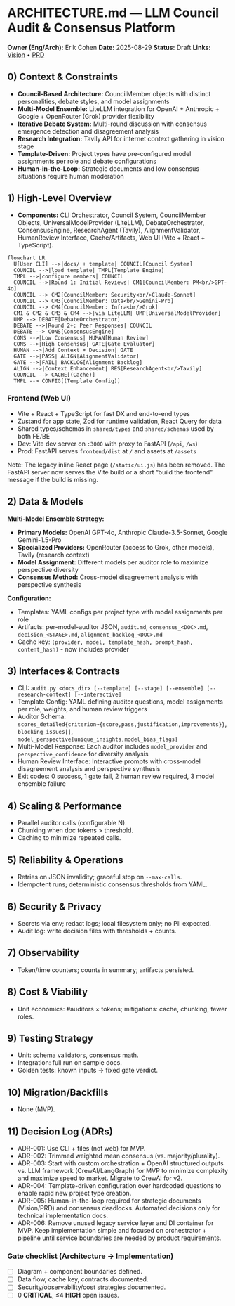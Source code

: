 # ARCHITECTURE.md — LLM Council Audit & Consensus Platform

**Owner (Eng/Arch):** Erik Cohen
**Date:** 2025-08-29
**Status:** Draft
**Links:** [Vision](./VISION.md) • [PRD](./PRD.md)

## 0) Context & Constraints

- **Council-Based Architecture:** CouncilMember objects with distinct personalities, debate styles, and model assignments
- **Multi-Model Ensemble:** LiteLLM integration for OpenAI + Anthropic + Google + OpenRouter (Grok) provider flexibility
- **Iterative Debate System:** Multi-round discussion with consensus emergence detection and disagreement analysis
- **Research Integration:** Tavily API for internet context gathering in vision stage
- **Template-Driven:** Project types have pre-configured model assignments per role and debate configurations
- **Human-in-the-Loop:** Strategic documents and low consensus situations require human moderation

## 1) High-Level Overview

- **Components:** CLI Orchestrator, Council System, CouncilMember Objects, UniversalModelProvider (LiteLLM), DebateOrchestrator, ConsensusEngine, ResearchAgent (Tavily), AlignmentValidator, HumanReview Interface, Cache/Artifacts, Web UI (Vite + React + TypeScript).

```mermaid
flowchart LR
  U[User CLI] -->|docs/ + template| COUNCIL[Council System]
  COUNCIL -->|load template| TMPL[Template Engine]
  TMPL -->|configure members| COUNCIL
  COUNCIL -->|Round 1: Initial Reviews| CM1[CouncilMember: PM<br/>GPT-4o]
  COUNCIL --> CM2[CouncilMember: Security<br/>Claude-Sonnet]
  COUNCIL --> CM3[CouncilMember: Data<br/>Gemini-Pro]
  COUNCIL --> CM4[CouncilMember: Infra<br/>Grok]
  CM1 & CM2 & CM3 & CM4 -->|via LiteLLM| UMP[UniversalModelProvider]
  UMP --> DEBATE[DebateOrchestrator]
  DEBATE -->|Round 2+: Peer Responses| COUNCIL
  DEBATE --> CONS[ConsensusEngine]
  CONS -->|Low Consensus| HUMAN[Human Review]
  CONS -->|High Consensus| GATE[Gate Evaluator]
  HUMAN -->|Add Context + Decision| GATE
  GATE -->|PASS| ALIGN[AlignmentValidator]
  GATE -->|FAIL| BACKLOG[Alignment Backlog]
  ALIGN -->|Context Enhancement| RES[ResearchAgent<br/>Tavily]
  COUNCIL --> CACHE[(Cache)]
  TMPL --> CONFIG[(Template Config)]
```

### Frontend (Web UI)

- Vite + React + TypeScript for fast DX and end-to-end types
- Zustand for app state, Zod for runtime validation, React Query for data
- Shared types/schemas in `shared/types` and `shared/schemas` used by both FE/BE
- Dev: Vite dev server on `:3000` with proxy to FastAPI (`/api`, `/ws`)
- Prod: FastAPI serves `frontend/dist` at `/` and assets at `/assets`

Note: The legacy inline React page (`/static/ui.js`) has been removed. The FastAPI server now serves the Vite build or a short “build the frontend” message if the build is missing.

## 2) Data & Models

**Multi-Model Ensemble Strategy:**

- **Primary Models:** OpenAI GPT-4o, Anthropic Claude-3.5-Sonnet, Google Gemini-1.5-Pro
- **Specialized Providers:** OpenRouter (access to Grok, other models), Tavily (research context)
- **Model Assignment:** Different models per auditor role to maximize perspective diversity
- **Consensus Method:** Cross-model disagreement analysis with perspective synthesis

**Configuration:**

- Templates: YAML configs per project type with model assignments per role
- Artifacts: per-model-auditor JSON, `audit.md`, `consensus_<DOC>.md`, `decision_<STAGE>.md`, `alignment_backlog_<DOC>.md`
- Cache key: `(provider, model, template_hash, prompt_hash, content_hash)` - now includes provider

## 3) Interfaces & Contracts

- CLI: `audit.py <docs_dir> [--template] [--stage] [--ensemble] [--research-context] [--interactive]`
- Template Config: YAML defining auditor questions, model assignments per role, weights, and human review triggers
- Auditor Schema: `scores_detailed{criterion→{score,pass,justification,improvements}}`, `blocking_issues[]`, `model_perspective{unique_insights,model_bias_flags}`
- Multi-Model Response: Each auditor includes `model_provider` and `perspective_confidence` for diversity analysis
- Human Review Interface: Interactive prompts with cross-model disagreement analysis and perspective synthesis
- Exit codes: 0 success, 1 gate fail, 2 human review required, 3 model ensemble failure

## 4) Scaling & Performance

- Parallel auditor calls (configurable N).
- Chunking when doc tokens > threshold.
- Caching to minimize repeated calls.

## 5) Reliability & Operations

- Retries on JSON invalidity; graceful stop on `--max-calls`.
- Idempotent runs; deterministic consensus thresholds from YAML.

## 6) Security & Privacy

- Secrets via env; redact logs; local filesystem only; no PII expected.
- Audit log: write decision files with thresholds + counts.

## 7) Observability

- Token/time counters; counts in summary; artifacts persisted.

## 8) Cost & Viability

- Unit economics: #auditors × tokens; mitigations: cache, chunking, fewer roles.

## 9) Testing Strategy

- Unit: schema validators, consensus math.
- Integration: full run on sample docs.
- Golden tests: known inputs → fixed gate verdict.

## 10) Migration/Backfills

- None (MVP).

## 11) Decision Log (ADRs)

- ADR-001: Use CLI + files (not web) for MVP.
- ADR-002: Trimmed weighted mean consensus (vs. majority/plurality).
- ADR-003: Start with custom orchestration + OpenAI structured outputs vs. LLM framework (CrewAI/LangGraph) for MVP to minimize complexity and maximize speed to market. Migrate to CrewAI for v2.
- ADR-004: Template-driven configuration over hardcoded questions to enable rapid new project type creation.
- ADR-005: Human-in-the-loop required for strategic documents (Vision/PRD) and consensus deadlocks. Automated decisions only for technical implementation docs.
 - ADR-006: Remove unused legacy service layer and DI container for MVP. Keep implementation simple and focused on orchestrator + pipeline until service boundaries are needed by product requirements.

### Gate checklist (Architecture → Implementation)

- [ ] Diagram + component boundaries defined.
- [ ] Data flow, cache key, contracts documented.
- [ ] Security/observability/cost strategies documented.
- [ ] 0 **CRITICAL**, ≤4 **HIGH** open issues.
